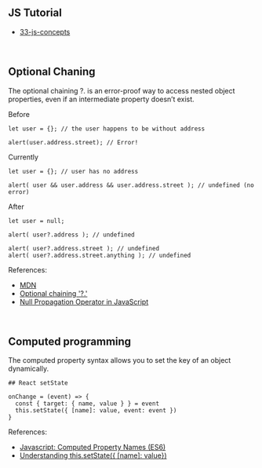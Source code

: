 ## JS Tutorial
- [33-js-concepts](https://github.com/leonardomso/33-js-concepts)

<br />

## Optional Chaning
The optional chaining ?. is an error-proof way to access nested object properties, even if an intermediate property doesn’t exist.

Before
```
let user = {}; // the user happens to be without address

alert(user.address.street); // Error!
```

Currently
```
let user = {}; // user has no address

alert( user && user.address && user.address.street ); // undefined (no error)
```

After
```
let user = null;

alert( user?.address ); // undefined

alert( user?.address.street ); // undefined
alert( user?.address.street.anything ); // undefined
```

References:
- [MDN](https://developer.mozilla.org/en-US/docs/Web/JavaScript/Reference/Operators/Optional_chaining)
- [Optional chaining '?.'](https://javascript.info/optional-chaining)
- [Null Propagation Operator in JavaScript](https://ponyfoo.com/articles/null-propagation-operator)

<br />

## Computed programming
The computed property syntax allows you to set the key of an object dynamically.
```
## React setState

onChange = (event) => {
  const { target: { name, value } } = event
  this.setState({ [name]: value, event: event })
}
```

References:
- [Javascript: Computed Property Names (ES6)](https://medium.com/front-end-weekly/javascript-object-creation-356e504173a8)
- [Understanding this.setState({ [name]: value})](https://medium.com/@bretdoucette/understanding-this-setstate-name-value-a5ef7b4ea2b4)
